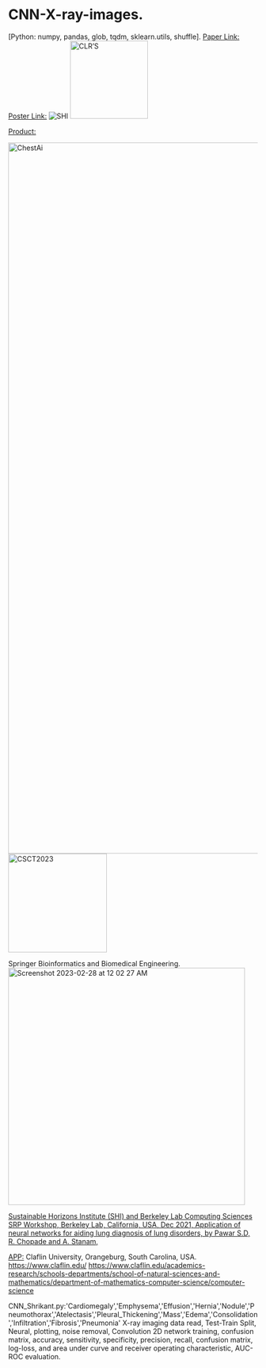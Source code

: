 # CNN-X-ray-images.
[Python: numpy, pandas, glob, tqdm, sklearn.utils, shuffle].
[Paper Link:](https://www.researchsquare.com/article/rs-1129014/v1)
[Poster Link:](https://www.claflin-computation.com/lab-journey?pgid=ktmii98q-a6104b66-064c-4cd4-bb24-0ccdc51caf10)
![SHI](https://github.com/spawar2/CNN-X-ray-images/assets/25118302/5f18aead-cc71-4b26-bb52-4e985d9f0f10)
<img width="157" alt="CLR’S" src="https://github.com/spawar2/CNN-X-ray-images/assets/25118302/198ba3ac-e0c4-4eec-85a3-4effbb4b223d">

[Product:](https://aws.amazon.com/marketplace/seller-profile?id=seller-b6otd3wry7lkk)

<img width="1433" alt="ChestAi" src="https://github.com/spawar2/CNN-X-ray-images/assets/25118302/7f7fea3f-5e64-47ca-ba30-d6366372cbda">
<img width="199" alt="CSCT2023" src="https://github.com/spawar2/CNN-X-ray-images/assets/25118302/a5ba2f6a-f989-4489-b0a4-8e0ce843dbed">

Springer Bioinformatics and Biomedical Engineering.
<img width="478" alt="Screenshot 2023-02-28 at 12 02 27 AM" src="https://user-images.githubusercontent.com/25118302/221759790-c962a7b7-42b6-426a-9ab7-92a6e4325937.png">

[Sustainable Horizons Institute (SHI) and Berkeley Lab Computing Sciences SRP Workshop, Berkeley Lab, California, USA, Dec 2021, Application of neural networks for aiding lung diagnosis of lung disorders, by Pawar S.D, R. Chopade and A. Stanam,](https://docs.google.com/presentation/d/1p4RRB2QZLeFBTxjjr_ZpzpGblMuqdyIC/edit#slide=id.p1)

[APP:](http://20.169.253.49:5001/login)
Claflin University, Orangeburg, South Carolina, USA. 
https://www.claflin.edu/
https://www.claflin.edu/academics-research/schools-departments/school-of-natural-sciences-and-mathematics/department-of-mathematics-computer-science/computer-science

CNN_Shrikant.py:'Cardiomegaly','Emphysema','Effusion','Hernia','Nodule','Pneumothorax','Atelectasis','Pleural_Thickening','Mass','Edema','Consolidation','Infiltration','Fibrosis','Pneumonia' X-ray imaging data read, Test-Train Split, Neural, plotting, noise removal, Convolution 2D network training, confusion matrix, accuracy, sensitivity, specificity, precision, recall, confusion matrix, log-loss, and area under curve and receiver operating characteristic, AUC-ROC evaluation.
